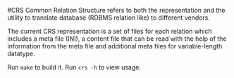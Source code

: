 #CRS
Common Relation Structure refers to both the representation and the utility to translate database (RDBMS relation like) to different vendors.

The current CRS representation is a set of files for each relation which includes a meta file (INI), a content file that can be read with the help of the information from the meta file and additional meta files for variable-length datatype.

Run `make` to build it. Run `crs -h` to view usage.
